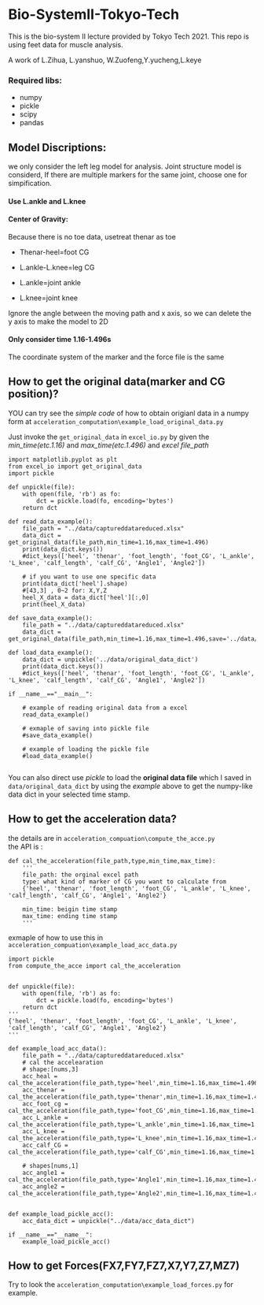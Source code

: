 # Bio-SystemII-Tokyo-Tech
This is the bio-system II lecture provided by Tokyo Tech 2021. This repo is using feet data for muscle analysis.  

A work of L.Zihua, L.yanshuo, W.Zuofeng,Y.yucheng,L.keye  

### Required libs:  
* numpy
* pickle
* scipy 
* pandas

## Model Discriptions:

we only consider the left leg model for analysis.
Joint structure model is considerd,
If there are multiple markers for the same joint, choose one for simpification.
#### Use L.ankle and L.knee

#### Center of Gravity:
Because there is no toe data, usetreat thenar as toe

* Thenar-heel=foot CG

* L.ankle-L.knee=leg CG

* L.ankle=joint ankle

* L.knee=joint knee

Ignore the angle between the moving path and x axis, so we can delete the y axis to make the model to 2D
#### Only consider time 1.16-1.496s
The coordinate system of the marker and the force file is the same
## How to get the original data(marker and CG position)? 
YOU can try see the *simple code* of how to obtain origianl data in a numpy form at `acceleration_computation\example_load_original_data.py`

Just invoke the `get_original_data` in `excel_io.py` by given the *min_time(etc.1.16)* and *max_time(etc.1.496)* and *excel file_path*
```
import matplotlib.pyplot as plt
from excel_io import get_original_data
import pickle

def unpickle(file):
    with open(file, 'rb') as fo:
        dct = pickle.load(fo, encoding='bytes')
    return dct

def read_data_example():
    file_path = "../data/captureddatareduced.xlsx"
    data_dict = get_original_data(file_path,min_time=1.16,max_time=1.496)
    print(data_dict.keys())
    #dict_keys(['heel', 'thenar', 'foot_length', 'foot_CG', 'L_ankle', 'L_knee', 'calf_length', 'calf_CG', 'Angle1', 'Angle2'])
    
    # if you want to use one specific data
    print(data_dict['heel'].shape)
    #[43,3] , 0~2 for: X,Y,Z
    heel_X_data = data_dict['heel'][:,0]
    print(heel_X_data)

def save_data_example():
    file_path = "../data/captureddatareduced.xlsx"
    data_dict = get_original_data(file_path,min_time=1.16,max_time=1.496,save='../data/original_data_dict')

def load_data_example():
    data_dict = unpickle('../data/original_data_dict')
    print(data_dict.keys())
    #dict_keys(['heel', 'thenar', 'foot_length', 'foot_CG', 'L_ankle', 'L_knee', 'calf_length', 'calf_CG', 'Angle1', 'Angle2'])

if __name__=="__main__":

    # example of reading original data from a excel
    read_data_example()

    # exmaple of saving into pickle file 
    #save_data_example()

    # example of loading the pickle file
    #load_data_example()
    
```
You can also direct use *pickle* to load the **original data file** which I saved in `data/original_data_dict` by using the *example* above to get the numpy-like data dict in your selected time stamp.
## How to get the acceleration data?  
the details are in `acceleration_compuation\compute_the_acce.py`   
the API is :
```
def cal_the_acceleration(file_path,type,min_time,max_time):
    '''
    file_path: the orginal excel path
    type: what kind of marker of CG you want to calculate from
    {'heel', 'thenar', 'foot_length', 'foot_CG', 'L_ankle', 'L_knee', 'calf_length', 'calf_CG', 'Angle1', 'Angle2'}
    
    min_time: beigin time stamp
    max_time: ending time stamp
    '''
```

exmaple of how to use this in `acceleration_compuation\example_load_acc_data.py`   
```
import pickle
from compute_the_acce import cal_the_acceleration


def unpickle(file):
    with open(file, 'rb') as fo:
        dct = pickle.load(fo, encoding='bytes')
    return dct
'''
{'heel', 'thenar', 'foot_length', 'foot_CG', 'L_ankle', 'L_knee', 
'calf_length', 'calf_CG', 'Angle1', 'Angle2'}
'''

def example_load_acc_data():
    file_path = "../data/captureddatareduced.xlsx"
    # cal the accelearation
    # shape:[nums,3]
    acc_heal = cal_the_acceleration(file_path,type='heel',min_time=1.16,max_time=1.496)
    acc_thenar = cal_the_acceleration(file_path,type='thenar',min_time=1.16,max_time=1.496)
    acc_foot_cg = cal_the_acceleration(file_path,type='foot_CG',min_time=1.16,max_time=1.496)
    acc_L_ankle = cal_the_acceleration(file_path,type='L_ankle',min_time=1.16,max_time=1.496)
    acc_L_knee = cal_the_acceleration(file_path,type='L_knee',min_time=1.16,max_time=1.496)
    acc_calf_CG = cal_the_acceleration(file_path,type='calf_CG',min_time=1.16,max_time=1.496)
    
    # shapes[nums,1]
    acc_angle1 = cal_the_acceleration(file_path,type='Angle1',min_time=1.16,max_time=1.496)
    acc_angle2 = cal_the_acceleration(file_path,type='Angle2',min_time=1.16,max_time=1.496)


def example_load_pickle_acc():
    acc_data_dict = unpickle("../data/acc_data_dict")

if __name__=="__name__":
    example_load_pickle_acc()

```
## How to get Forces(FX7,FY7,FZ7,X7,Y7,Z7,MZ7)  

Try to look the `acceleration_computation\example_load_forces.py` for example.